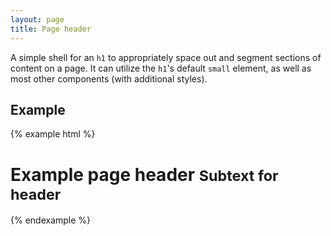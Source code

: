 ```yaml
---
layout: page
title: Page header
---
```


A simple shell for an `h1` to appropriately space out and segment sections of content on a page. It can utilize the `h1`'s default `small` element, as well as most other components (with additional styles).

## Example

{% example html %}
<div class="page-header">
  <h1>Example page header <small>Subtext for header</small></h1>
</div>
{% endexample %}
